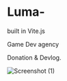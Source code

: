 # Luma-
built in Vite.js

Game Dev agency

Donation & Devlog.


![Screenshot (1)](https://github.com/user-attachments/assets/c0b5e3bb-fce6-4191-8fc0-8111a57bf4ca)
